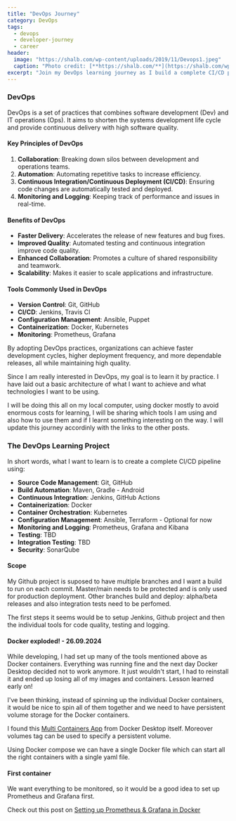 ```yaml
---
title: "DevOps Journey"
category: DevOps
tags: 
  - devops
  - developer-journey
  - career
header:
  image: "https://shalb.com/wp-content/uploads/2019/11/Devops1.jpeg"
  caption: "Photo credit: [**https://shalb.com/**](https://shalb.com/wp-content/uploads/2019/11/Devops1.jpeg)"
excerpt: "Join my DevOps learning journey as I build a complete CI/CD pipeline using Jenkins, Docker, Kubernetes, Prometheus, and Grafana. A hands-on approach to mastering DevOps practices."
---
```


### DevOps
DevOps is a set of practices that combines software development (Dev) and IT operations (Ops). It aims to shorten the systems development life cycle and provide continuous delivery with high software quality.

#### Key Principles of DevOps
1. **Collaboration**: Breaking down silos between development and operations teams.
2. **Automation**: Automating repetitive tasks to increase efficiency.
3. **Continuous Integration/Continuous Deployment (CI/CD)**: Ensuring code changes are automatically tested and deployed.
4. **Monitoring and Logging**: Keeping track of performance and issues in real-time.

#### Benefits of DevOps
- **Faster Delivery**: Accelerates the release of new features and bug fixes.
- **Improved Quality**: Automated testing and continuous integration improve code quality.
- **Enhanced Collaboration**: Promotes a culture of shared responsibility and teamwork.
- **Scalability**: Makes it easier to scale applications and infrastructure.

#### Tools Commonly Used in DevOps
- **Version Control**: Git, GitHub
- **CI/CD**: Jenkins, Travis CI
- **Configuration Management**: Ansible, Puppet
- **Containerization**: Docker, Kubernetes
- **Monitoring**: Prometheus, Grafana

By adopting DevOps practices, organizations can achieve faster development cycles, higher deployment frequency, and more dependable releases, all while maintaining high quality.

Since I am really interested in DevOps, my goal is to learn it by practice. I have laid out a basic architecture of what I want to achieve and what technologies I want to be using.

I will be doing this all on my local computer, using docker mostly to avoid enormous costs for learning, I will be sharing which tools I am using and also how to use them and if I learnt something interesting on the way. I will update this journey accordinly with the links to the other posts.

### The DevOps Learning Project

In short words, what I want to learn is to create a complete CI/CD pipeline using:

- **Source Code Management**: Git, GitHub
- **Build Automation**: Maven, Gradle - Android
- **Continuous Integration**: Jenkins, GitHub Actions
- **Containerization**: Docker
- **Container Orchestration**: Kubernetes
- **Configuration Management**: Ansible, Terraform - Optional for now
- **Monitoring and Logging**: Prometheus, Grafana and Kibana
- **Testing**: TBD
- **Integration Testing**: TBD
- **Security**: SonarQube 

#### Scope

My Github project is suposed to have multiple branches and I want a build to run on each commit. Master/main needs to be protected and is only used for production deployment. Other branches build and deploy: alpha/beta releases and also integration tests need to be perfomed.

The first steps it seems would be to setup Jenkins, Github project and then the individual tools for code quality, testing and logging.

#### Docker exploded! - 26.09.2024

While developing, I had set up many of the tools mentioned above as Docker containers. Everything was running fine and the next day Docker Desktop decided not to work anymore. It just wouldn't start, I had to reinstall it and ended up losing all of my images and containers. Lesson learned early on!

I've been thinking, instead of spinning up the individual Docker containers, it would be nice to spin all of them together and we need to have persistent volume storage for the Docker containers. 

I found this [Multi Containers App](https://github.com/docker/multi-container-app) from Docker Desktop itself. Moreover volumes tag can be used to specify a persistent volume.

Using Docker compose we can have a single Docker file which can start all the right containers with a single yaml file.

#### First container

We want everything to be monitored, so it would be a good idea to set up Prometheus and Grafana first.

Check out this post on [Setting up Prometheus & Grafana in Docker](/software/setup-prometheus-grafana-docker/)


